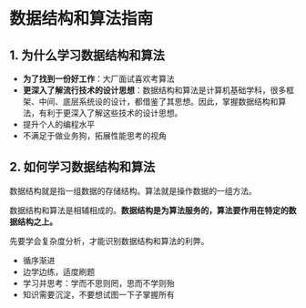 # 数据结构和算法指南

## 1. 为什么学习数据结构和算法

- **为了找到一份好工作**：大厂面试喜欢考算法
- **更深入了解流行技术的设计思想**：数据结构和算法是计算机基础学科，很多框架、中间、底层系统设的设计，都借鉴了其思想。因此，掌握数据结构和算法，有利于更深入了解这些技术的设计思想。
- 提升个人的编程水平
- 不满足于做业务狗，拓展性能思考的视角

## 2. 如何学习数据结构和算法

数据结构就是指一组数据的存储结构。算法就是操作数据的一组方法。

数据结构和算法是相辅相成的。**数据结构是为算法服务的，算法要作用在特定的数据结构之上。**

先要学会复杂度分析，才能识别数据结构和算法的利弊。

- 循序渐进
- 边学边练，适度刷题
- 学习并思考：学而不思则罔，思而不学则殆
- 知识需要沉淀，不要想试图一下子掌握所有
